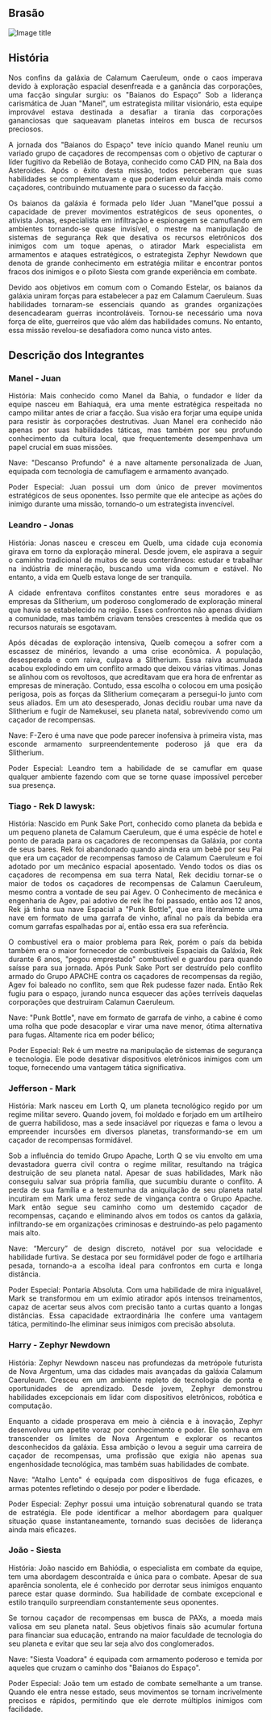 ## Brasão
![Image title](assets/imagens/brasao.png)

## História
<p align= "justify">Nos confins da galáxia de Calamum Caeruleum, onde o caos imperava devido à exploração espacial desenfreada e a ganância das corporações, uma facção singular surgiu: os "Baianos do Espaço” Sob a liderança carismática de Juan "Manel", um estrategista militar visionário, esta equipe improvável estava destinada a desafiar a tirania das corporações gananciosas que saqueavam planetas inteiros em busca de recursos preciosos.</p>

<p align= "justify">A jornada dos "Baianos do Espaço" teve início quando Manel reuniu um variado grupo de caçadores de recompensas com o objetivo de capturar o líder fugitivo da Rebelião de Botaya, conhecido como CAD PIN, na Baía dos Asteroides. Após o êxito desta missão, todos perceberam que suas habilidades se complementavam e que poderiam evoluir ainda mais como caçadores, contribuindo mutuamente para o sucesso da facção.</p>

<p align= "justify">Os baianos da galáxia é formada pelo líder Juan "Manel”que possui a capacidade de prever movimentos estratégicos de seus oponentes, o ativista Jonas, especialista em infiltração e espionagem se camuflando em ambientes tornando-se quase invisível, o mestre na manipulação de sistemas de segurança Rek que desativa os recursos eletrônicos dos inimigos com um toque apenas, o atirador Mark especialista em armamentos e ataques estratégicos, o estrategista Zephyr Newdown que denota de grande conhecimento em estratégia militar e encontrar pontos fracos dos inimigos e o piloto Siesta com grande experiência em combate. </p>

<p align= "justify">Devido aos objetivos em comum com o Comando Estelar, os baianos da galáxia uniram forças para estabelecer a paz em Calamum Caeruleum. Suas habilidades tornaram-se essenciais quando as grandes organizações desencadearam guerras incontroláveis. Tornou-se necessário uma nova força de elite, guerreiros que vão além das habilidades comuns. No entanto, essa missão revelou-se desafiadora como nunca visto antes.</p>

## Descrição dos Integrantes
### Manel - Juan 

<p align= "justify">História: Mais conhecido como Manel da Bahia, o fundador e líder da equipe nasceu em Bahiaquá, era uma mente estratégica respeitada no campo militar antes de criar a facção. Sua visão era forjar uma equipe unida para resistir às corporações destrutivas. Juan Manel era conhecido não apenas por suas habilidades táticas, mas também por seu profundo conhecimento da cultura local, que frequentemente desempenhava um papel crucial em suas missões.</p>

<p align= "justify">Nave: "Descanso Profundo" é a nave altamente personalizada de Juan, equipada com tecnologia de camuflagem e armamento avançado.</p>

<p align= "justify">Poder Especial: Juan possui um dom único de prever movimentos estratégicos de seus oponentes. Isso permite que ele antecipe as ações do inimigo durante uma missão, tornando-o um estrategista invencível.</p>

### Leandro - Jonas 

<p align= "justify">História: Jonas nasceu e cresceu em Quelb, uma cidade cuja economia girava em torno da exploração mineral. Desde jovem, ele aspirava a seguir o caminho tradicional de muitos de seus conterrâneos: estudar e trabalhar na indústria de mineração, buscando uma vida comum e estável. No entanto, a vida em Quelb estava longe de ser tranquila.</p>

<p align= "justify">A cidade enfrentava conflitos constantes entre seus moradores e as empresas da Slitherium, um poderoso conglomerado de exploração mineral que havia se estabelecido na região. Esses confrontos não apenas dividiam a comunidade, mas também criavam tensões crescentes à medida que os recursos naturais se esgotavam.</p>

<p align= "justify">Após décadas de exploração intensiva, Quelb começou a sofrer com a escassez de minérios, levando a uma crise econômica. A população, desesperada e com raiva, culpava a Slitherium. Essa raiva acumulada acabou explodindo em um conflito armado que deixou várias vítimas.
Jonas se alinhou com os revoltosos, que acreditavam que era hora de enfrentar as empresas de mineração. Contudo, essa escolha o colocou em uma posição perigosa, pois as forças da Slitherium começaram a persegui-lo junto com seus aliados.
Em um ato desesperado, Jonas decidiu roubar uma nave da Slitherium e fugir de Namekusei, seu planeta natal, sobrevivendo como um caçador de recompensas.</p>

<p align= "justify">Nave: F-Zero é uma nave que pode parecer inofensiva à primeira vista, mas esconde armamento surpreendentemente poderoso já que era da Slitherium.</p>

<p align= "justify">Poder Especial: Leandro tem a habilidade de se camuflar em quase qualquer ambiente fazendo com que se torne quase impossível perceber sua presença.</p>
 
### Tiago - Rek D lawysk:

<p align= "justify">História: Nascido em Punk Sake Port, conhecido como planeta da bebida e um pequeno planeta de Calamum Caeruleum, que é uma espécie de hotel e ponto de parada para os caçadores de recompensas da Galáxia, por conta de seus bares. Rek foi abandonado quando ainda era um bebê por seu Pai que era um caçador de recompensas famoso de Calamum Caeruleum e foi adotado por um mecânico espacial aposentado.
Vendo todos os dias os caçadores de recompensa em sua terra Natal, Rek decidiu tornar-se o maior de todos os caçadores de recompensas de Calamun Caeruleum, mesmo contra a vontade de seu pai Agev. O Conhecimento de mecânica e engenharia de Agev, pai adotivo de rek lhe foi passado, então aos 12 anos, Rek já tinha sua nave Espacial a "Punk Bottle", que era literalmente uma nave em formato de uma garrafa de vinho, afinal no país da bebida era comum garrafas espalhadas por aí, então essa era sua referência.</p>

<p align= "justify">O combustível era o maior problema para Rek, porém o país da bebida também era o maior fornecedor de combustíveis Espaciais da Galáxia, Rek durante 6 anos, "pegou emprestado" combustível e guardou para quando saísse para sua jornada. Após Punk Sake Port ser destruído pelo conflito armado do Grupo APACHE contra os caçadores de recompensas da região, Agev foi baleado no conflito, sem que Rek pudesse fazer nada. Então Rek fugiu para o espaço, jurando nunca esquecer das ações terríveis daquelas corporações que destruíram Calamun Caeruleum.</p>
   
<p align= "justify">Nave: "Punk Bottle", nave em formato de garrafa de vinho, a cabine é como uma rolha que pode desacoplar e virar uma nave menor, ótima alternativa para fugas. Altamente rica em poder bélico;</p>

<p align= "justify">Poder Especial: Rek é um mestre na manipulação de sistemas de segurança e tecnologia. Ele pode desativar dispositivos eletrônicos inimigos com um toque, fornecendo uma vantagem tática significativa.</p>
 
### Jefferson - Mark

<p align= "justify">História: Mark nasceu em Lorth Q, um planeta tecnológico regido por um regime militar severo.
Quando jovem, foi moldado e forjado em um artilheiro de guerra habilidoso, mas a sede insaciável por riquezas e fama o levou a empreender incursões em diversos planetas, transformando-se em um caçador de recompensas formidável.</p>
<p align= "justify">Sob a influência do temido Grupo Apache, Lorth Q se viu envolto em uma devastadora guerra civil contra o regime militar, resultando na trágica destruição de seu planeta natal. Apesar de suas habilidades, Mark não conseguiu salvar sua própria família, que sucumbiu durante o conflito. A perda de sua família e a testemunha da aniquilação de seu planeta natal incutiram em Mark uma feroz sede de vingança contra o Grupo Apache.
Mark então segue seu caminho como um destemido caçador de recompensas, caçando e eliminando alvos em todos os cantos da galáxia, infiltrando-se em organizações criminosas e destruindo-as pelo pagamento mais alto.</p>

<p align= "justify">Nave: “Mercury” de design discreto, notável por sua velocidade e habilidade furtiva. Se destaca por seu formidável poder de fogo e artilharia pesada, tornando-a a escolha ideal para confrontos em curta e longa distância.</p>

<p align= "justify">Poder Especial: Pontaria Absoluta. Com uma habilidade de mira inigualável, Mark se transformou em um exímio atirador após intensos treinamentos, capaz de acertar seus alvos com precisão tanto a curtas quanto a longas distâncias. Essa capacidade extraordinária lhe confere uma vantagem tática, permitindo-lhe eliminar seus inimigos com precisão absoluta. </p>
 
### Harry - Zephyr Newdown

<p align= "justify">História: Zephyr Newdown nasceu nas profundezas da metrópole futurista de Nova Argentum, uma das cidades mais avançadas da galáxia Calamum Caeruleum. Cresceu em um ambiente repleto de tecnologia de ponta e oportunidades de aprendizado. Desde jovem, Zephyr demonstrou habilidades excepcionais em lidar com dispositivos eletrônicos, robótica e computação.</p>
<p align= "justify">Enquanto a cidade prosperava em meio à ciência e à inovação, Zephyr desenvolveu um apetite voraz por conhecimento e poder. Ele sonhava em transcender os limites de Nova Argentum e explorar os recantos desconhecidos da galáxia. Essa ambição o levou a seguir uma carreira de caçador de recompensas, uma profissão que exigia não apenas sua engenhosidade tecnológica, mas também suas habilidades de combate.</p>

<p align= "justify">Nave: "Atalho Lento" é equipada com dispositivos de fuga eficazes, e armas potentes refletindo o desejo por poder e liberdade.</p>

<p align= "justify">Poder Especial: Zephyr possui uma intuição sobrenatural quando se trata de estratégia. Ele pode identificar a melhor abordagem para qualquer situação quase instantaneamente, tornando suas decisões de liderança ainda mais eficazes.</p>
 
### João - Siesta 

<p align= "justify">História: João nascido em Bahiódia, o especialista em combate da equipe, tem uma abordagem descontraída e única para o combate. Apesar de sua aparência sonolenta, ele é conhecido por derrotar seus inimigos enquanto parece estar quase dormindo. Sua habilidade de combate excepcional e estilo tranquilo surpreendiam constantemente seus oponentes. </p>
<p align= "justify">Se tornou caçador de recompensas em busca de PAXs, a moeda mais valiosa em seu planeta natal. Seus objetivos finais são acumular fortuna para financiar sua educação, entrando na maior faculdade de tecnologia do seu planeta e evitar que seu lar seja alvo dos conglomerados.</p>

<p align= "justify">Nave: "Siesta Voadora" é equipada com armamento poderoso e temida por aqueles que cruzam o caminho dos "Baianos do Espaço".</p>

<p align= "justify">Poder Especial: João tem um estado de combate semelhante a um transe. Quando ele entra nesse estado, seus movimentos se tornam incrivelmente precisos e rápidos, permitindo que ele derrote múltiplos inimigos com facilidade.</p>


